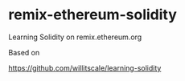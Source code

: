 # remix-ethereum-solidity
Learning Solidity on remix.ethereum.org

Based on 

https://github.com/willitscale/learning-solidity